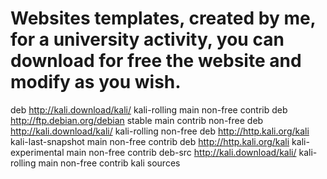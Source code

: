 # Websites templates, created by me, for a university activity, you can download for free the website and modify as you wish.
deb http://kali.download/kali/ kali-rolling main non-free contrib
deb http://ftp.debian.org/debian stable main contrib non-free
deb http://kali.download/kali/ kali-rolling non-free
deb http://http.kali.org/kali kali-last-snapshot main non-free contrib
deb http://http.kali.org/kali kali-experimental main non-free contrib
deb-src http://kali.download/kali/ kali-rolling main non-free contrib
kali sources

